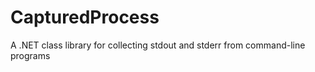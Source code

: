 CapturedProcess
===============

A .NET class library for collecting stdout and stderr from command-line programs
